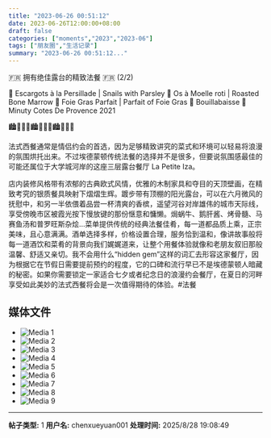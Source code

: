 ```yaml
---
title: "2023-06-26 00:51:12"
date: 2023-06-26T12:00:00+08:00
draft: false
categories: ["moments","2023","2023-06"]
tags: ["朋友圈","生活记录"]
summary: "2023-06-26 00:51:12..."
---
```


🇫🇷 拥有绝佳露台的精致法餐 🇫🇷  (2/2)

​🐌 Escargots à la Persillade | Snails with Parsley
🦴 Os à Moelle roti | Roasted Bone Marrow
🪿 Foie Gras Parfait | Parfait of Foie Gras
🍅 Bouillabaisse
🥂 Minuty Cotes De Provence 2021

🏙️🌆🌇🌃🏙️🌆🌇🌃🏙️🌆🌇🌃

法式西餐通常是​情侣约会的首选，因为足够精致讲究的菜式和环境可以轻易将浪漫的氛围烘托出来。不过埃德蒙顿传统法餐的选择并不是很多，但要说氛围感最佳的可能还属位于大学城河岸的这座三层露台餐厅 La Petite Iza。

店内装修风格带有浓郁的古典欧式风情，优雅的木制家具和夺目的天顶壁画，在精致考究的银质餐具映射下熠熠生辉。踱步带有顶棚的阳光露台，可以在六月微风的抚慰中，和另一半依偎着品尝一杯清爽的香槟，遥望河谷对岸雄伟的城市天际线，享受傍晚市区被霞光按下慢放键的那份惬意和慵懒。
​
焗蜗牛、鹅肝酱、​烤骨髓、马赛鱼汤和普罗旺斯杂烩…菜单提供传统的经典法餐佳肴，每一道都品质上乘，正宗美味，且心意满满。酒单选择多样，价格设置合理，服务恰到温和，像讲故事般将每一道酒饮和菜肴的背景向我们娓娓道来，让整个用餐体验就像和老朋友叙旧那般温馨、舒适又亲切。
​
​我不会用什么“hidden gem”这样的词汇去形容这家餐厅，因为根据它在节假日需要提前预约的程度，它的口碑和流行早已不是埃德蒙顿人暗藏的秘密。如果你需要锁定一家适合七夕或者纪念日的浪漫约会餐厅，在夏日的河畔享受如此美妙的法式西餐将会是一次值得期待的体验。
​
​#法餐

## 媒体文件

- ![Media 1](/Moments/photos/2023-06-26/202306260051120.jpg)
- ![Media 2](/Moments/photos/2023-06-26/202306260051121.jpg)
- ![Media 3](/Moments/photos/2023-06-26/202306260051122.jpg)
- ![Media 4](/Moments/photos/2023-06-26/202306260051123.jpg)
- ![Media 5](/Moments/photos/2023-06-26/202306260051124.jpg)
- ![Media 6](/Moments/photos/2023-06-26/202306260051125.jpg)
- ![Media 7](/Moments/photos/2023-06-26/202306260051126.jpg)
- ![Media 8](/Moments/photos/2023-06-26/202306260051127.jpg)
- ![Media 9](/Moments/photos/2023-06-26/202306260051128.jpg)

---

**帖子类型:** 1
**用户名:** chenxueyuan001
**处理时间:** 2025/8/28 19:08:49